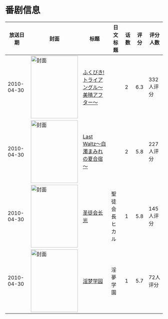 # 番剧信息

|放送日期|封面|标题|日文标题|话数|评分|评分人数|
|---|---|---|---|---|---|---|
|2010-04-30|<img src="/img/no_icon_subject.png" alt="封面" style="width:150px;height:200px;object-fit:cover;">|[ふくびき! トライアングル～美晴アフター～](https://bangumi.tv/subject/50160)||2|6.3|332人评分|
|2010-04-30|<img src="/img/no_icon_subject.png" alt="封面" style="width:150px;height:200px;object-fit:cover;">|[Last Waltz～白濁まみれの夏合宿～](https://bangumi.tv/subject/62481)||2|5.8|227人评分|
|2010-04-30|<img src="/img/no_icon_subject.png" alt="封面" style="width:150px;height:200px;object-fit:cover;">|[圣徒会长光](https://bangumi.tv/subject/75177)|聖徒会長ヒカル|1|5.8|145人评分|
|2010-04-30|<img src="/img/no_icon_subject.png" alt="封面" style="width:150px;height:200px;object-fit:cover;">|[淫梦学园](https://bangumi.tv/subject/81854)|淫夢学園|1|5.7|72人评分|
